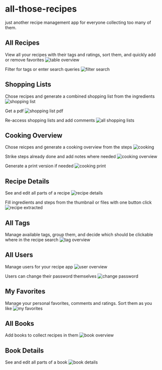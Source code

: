 # all-those-recipes
just another recipe management app for everyone collecting too many of them.

## All Recipes
View all your recipes with their tags and ratings, sort them, and quickly add or remove favorites
![table overview](imgs/recipes.png)

Filter for tags or enter search queries
![filter search](imgs/filter.png)

## Shopping Lists
Chose recipes and generate a combined shopping list from the ingredients
![shopping list](imgs/shoppinglist.png)

Get a pdf
![shopping list pdf](imgs/shoppinglist-pdf.png)

Re-access shopping lists and add comments
![all shopping lists](imgs/all-shoppinglists.png)

## Cooking Overview
Chose reicpes and generate a cooking overview from the steps
![cooking](imgs/cooking.png)

Strike steps already done and add notes where needed
![cooking overview](imgs/cooking-overview.png)

Generate a print version if needed
![cooking print](imgs/cooking-print.png)

## Recipe Details
See and edit all parts of a recipe
![recipe details](imgs/recipe.png)

Fill ingredients and steps from the thumbnail or files with one button click
![recipe extracted](imgs/recipe-extracted.png)

## All Tags
Manage available tags, group them, and decide which should be clickable where in the recipe search
![tag overview](imgs/tags.png)

## All Users
Manage users for your recipe app
![user overview](imgs/users.png)

Users can change their password themselves
![change password](imgs/change-pw.png)

## My Favorites
Manage your personal favorites, comments and ratings. Sort them as you like
![my favorites](imgs/favs.png)

## All Books
Add books to collect recipes in them
![book overview](imgs/books.png)

## Book Details
See and edit all parts of a book
![book details](imgs/book.png)